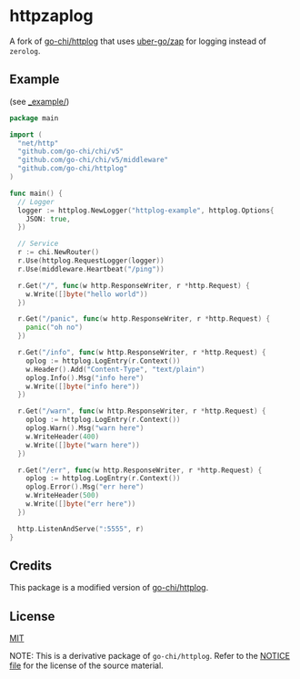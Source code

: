 httpzaplog
=======

A fork of [go-chi/httplog](https://github.com/go-chi/httplog) that uses [uber-go/zap](https://github.com/uber-go/zap)
for logging instead of `zerolog`.

## Example

(see [_example/](./_example/main.go))

```go
package main

import (
  "net/http"
  "github.com/go-chi/chi/v5"
  "github.com/go-chi/chi/v5/middleware"
  "github.com/go-chi/httplog"
)

func main() {
  // Logger
  logger := httplog.NewLogger("httplog-example", httplog.Options{
    JSON: true,
  })

  // Service
  r := chi.NewRouter()
  r.Use(httplog.RequestLogger(logger))
  r.Use(middleware.Heartbeat("/ping"))

  r.Get("/", func(w http.ResponseWriter, r *http.Request) {
    w.Write([]byte("hello world"))
  })

  r.Get("/panic", func(w http.ResponseWriter, r *http.Request) {
    panic("oh no")
  })

  r.Get("/info", func(w http.ResponseWriter, r *http.Request) {
    oplog := httplog.LogEntry(r.Context())
    w.Header().Add("Content-Type", "text/plain")
    oplog.Info().Msg("info here")
    w.Write([]byte("info here"))
  })

  r.Get("/warn", func(w http.ResponseWriter, r *http.Request) {
    oplog := httplog.LogEntry(r.Context())
    oplog.Warn().Msg("warn here")
    w.WriteHeader(400)
    w.Write([]byte("warn here"))
  })

  r.Get("/err", func(w http.ResponseWriter, r *http.Request) {
    oplog := httplog.LogEntry(r.Context())
    oplog.Error().Msg("err here")
    w.WriteHeader(500)
    w.Write([]byte("err here"))
  })

  http.ListenAndServe(":5555", r)
}

```

## Credits

This package is a modified version of [go-chi/httplog](https://github.com/go-chi/httplog).


## License

[MIT](/LICENSE)

NOTE: This is a derivative package of `go-chi/httplog`. Refer to the [NOTICE file](/NOTICE) for the license of the
source material.
